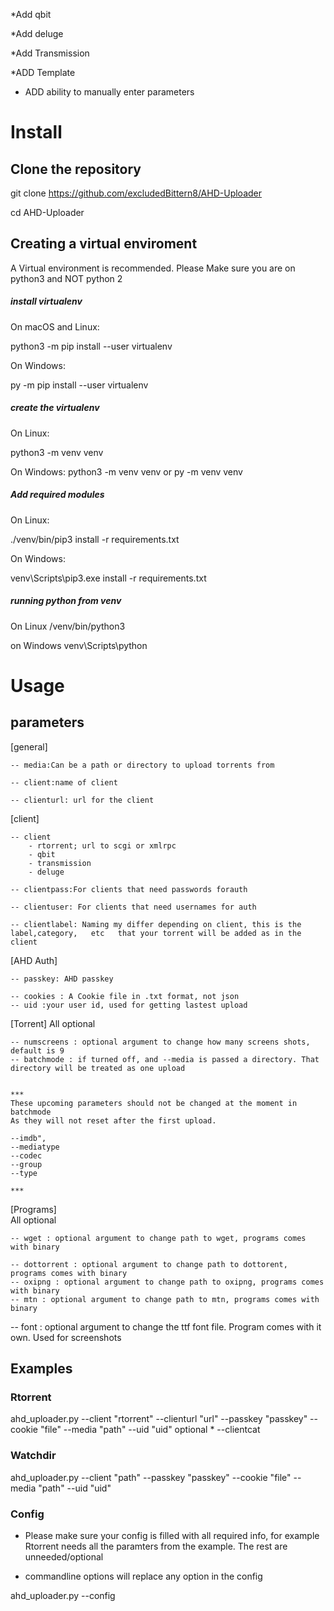 *Add qbit

*Add deluge

*Add Transmission

*ADD Template

* ADD ability to manually enter parameters




# Install
## Clone the repository
git clone https://github.com/excludedBittern8/AHD-Uploader

cd AHD-Uploader

## Creating a virtual enviroment
A Virtual environment is recommended. Please Make sure you are on python3 and NOT python 2

##### install virtualenv
On macOS and Linux:

python3 -m pip install --user virtualenv

On Windows:

py -m pip install --user virtualenv

##### create the virtualenv
On Linux:

python3 -m venv venv

On Windows:
python3 -m venv venv
or
py -m venv venv
##### Add required modules
On Linux:

./venv/bin/pip3 install -r requirements.txt

On Windows:

venv\Scripts\pip3.exe install -r requirements.txt

##### running python from venv
On Linux
/venv/bin/python3

on Windows
venv\Scripts\python


# Usage
## parameters


[general]
    
    -- media:Can be a path or directory to upload torrents from

    -- client:name of client

    -- clienturl: url for the client 

[client]
    
    -- client
        - rtorrent; url to scgi or xmlrpc
        - qbit
        - transmission
        - deluge

    -- clientpass:For clients that need passwords forauth

    -- clientuser: For clients that need usernames for auth

    -- clientlabel: Naming my differ depending on client, this is the label,category,   etc   that your torrent will be added as in the client


[AHD Auth]
    
    -- passkey: AHD passkey

    -- cookies : A Cookie file in .txt format, not json
    -- uid :your user id, used for getting lastest upload

[Torrent]
    All optional
    
    -- numscreens : optional argument to change how many screens shots, default is 9
    -- batchmode : if turned off, and --media is passed a directory. That directory will be treated as one upload


    ***
    These upcoming parameters should not be changed at the moment in batchmode
    As they will not reset after the first upload. 
    
    --imdb",
    --mediatype
    --codec
    --group
    --type

    ***


 [Programs]  
    All optional
    
    -- wget : optional argument to change path to wget, programs comes with binary

    -- dottorrent : optional argument to change path to dottorent, programs comes with binary
    -- oxipng : optional argument to change path to oxipng, programs comes with binary
    -- mtn : optional argument to change path to mtn, programs comes with binary


-- font : optional argument to change the ttf font file. Program comes with it own. Used for screenshots

## Examples

### Rtorrent
ahd_uploader.py --client  "rtorrent"  --clienturl  "url"  --passkey  "passkey" --cookie "file" --media "path" --uid "uid"
    optional
    * --clientcat

### Watchdir
ahd_uploader.py --client "path"  --passkey "passkey" --cookie "file" --media "path"
--uid "uid"
### Config
* Please make sure your config is filled with all required info, for example Rtorrent needs all the paramters from the example. The rest are unneeded/optional

* commandline options will replace any option in the config

ahd_uploader.py --config


